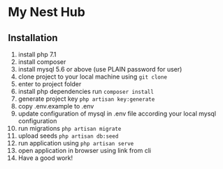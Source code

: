 # My Nest Hub

## Installation

1. install php 7.1
1. install composer
1. install mysql 5.6 or above (use PLAIN password for user)
1. clone project to your local machine using `git clone`
1. enter to project folder
1. install php dependencies run `composer install`
1. generate project key `php artisan key:generate`
1. copy .env.example to .env
1. update configuration of mysql in .env file according your local mysql configuration
1. run migrations `php artisan migrate`
1. upload seeds `php artisan db:seed`
1. run application using `php artisan serve`
1. open application in browser using link from cli
1. Have a good work!
